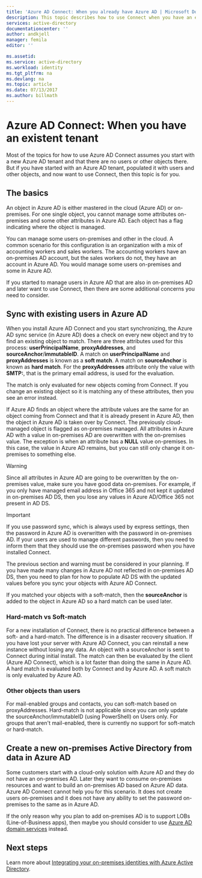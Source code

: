 ```yaml
---
title: 'Azure AD Connect: When you already have Azure AD | Microsoft Docs'
description: This topic describes how to use Connect when you have an existing Azure AD tenant.
services: active-directory
documentationcenter: ''
author: andkjell
manager: femila
editor: ''

ms.assetid:
ms.service: active-directory
ms.workload: identity
ms.tgt_pltfrm: na
ms.devlang: na
ms.topic: article
ms.date: 07/13/2017
ms.author: billmath
---
```


# Azure AD Connect: When you have an existent tenant
Most of the topics for how to use Azure AD Connect assumes you start with a new Azure AD tenant and that there are no users or other objects there. But if you have started with an Azure AD tenant, populated it with users and other objects, and now want to use Connect, then this topic is for you.

## The basics
An object in Azure AD is either mastered in the cloud (Azure AD) or on-premises. For one single object, you cannot manage some attributes on-premises and some other attributes in Azure AD. Each object has a flag indicating where the object is managed.

You can manage some users on-premises and other in the cloud. A common scenario for this configuration is an organization with a mix of accounting workers and sales workers. The accounting workers have an on-premises AD account, but the sales workers do not, they have an account in Azure AD. You would manage some users on-premises and some in Azure AD.

If you started to manage users in Azure AD that are also in on-premises AD and later want to use Connect, then there are some additional concerns you need to consider.

## Sync with existing users in Azure AD
When you install Azure AD Connect and you start synchronizing, the Azure AD sync service (in Azure AD) does a check on every new object and try to find an existing object to match. There are three attributes used for this process: **userPrincipalName**, **proxyAddresses**, and **sourceAnchor**/**immutableID**. A match on **userPrincipalName** and **proxyAddresses** is known as a **soft match**. A match on **sourceAnchor** is known as **hard match**. For the **proxyAddresses** attribute only the value with **SMTP:**, that is the primary email address, is used for the evaluation.

The match is only evaluated for new objects coming from Connect. If you change an existing object so it is matching any of these attributes, then you see an error instead.

If Azure AD finds an object where the attribute values are the same for an object coming from Connect and that it is already present in Azure AD, then the object in Azure AD is taken over by Connect. The previously cloud-managed object is flagged as on-premises managed. All attributes in Azure AD with a value in on-premises AD are overwritten with the on-premises value. The exception is when an attribute has a **NULL** value on-premises. In this case, the value in Azure AD remains, but you can still only change it on-premises to something else.

> [!WARNING]
> Since all attributes in Azure AD are going to be overwritten by the on-premises value, make sure you have good data on-premises. For example, if you only have managed email address in Office 365 and not kept it updated in on-premises AD DS, then you lose any values in Azure AD/Office 365 not present in AD DS.

> [!IMPORTANT]
> If you use password sync, which is always used by express settings, then the password in Azure AD is overwritten with the password in on-premises AD. If your users are used to manage different passwords, then you need to inform them that they should use the on-premises password when you have installed Connect.

The previous section and warning must be considered in your planning. If you have made many changes in Azure AD not reflected in on-premises AD DS, then you need to plan for how to populate AD DS with the updated values before you sync your objects with Azure AD Connect.

If you matched your objects with a soft-match, then the **sourceAnchor** is added to the object in Azure AD so a hard match can be used later.

### Hard-match vs Soft-match
For a new installation of Connect, there is no practical difference between a soft- and a hard-match. The difference is in a disaster recovery situation. If you have lost your server with Azure AD Connect, you can reinstall a new instance without losing any data. An object with a sourceAnchor is sent to Connect during initial install. The match can then be evaluated by the client (Azure AD Connect), which is a lot faster than doing the same in Azure AD. A hard match is evaluated both by Connect and by Azure AD. A soft match is only evaluated by Azure AD.

### Other objects than users
For mail-enabled groups and contacts, you can soft-match based on proxyAddresses. Hard-match is not applicable since you can only update the sourceAnchor/immutableID (using PowerShell) on Users only. For groups that aren't mail-enabled, there is currently no support for soft-match or hard-match.

## Create a new on-premises Active Directory from data in Azure AD
Some customers start with a cloud-only solution with Azure AD and they do not have an on-premises AD. Later they want to consume on-premises resources and want to build an on-premises AD based on Azure AD data. Azure AD Connect cannot help you for this scenario. It does not create users on-premises and it does not have any ability to set the password on-premises to the same as in Azure AD.

If the only reason why you plan to add on-premises AD is to support LOBs (Line-of-Business apps), then maybe you should consider to use [Azure AD domain services](../../active-directory-domain-services/index.md) instead.

## Next steps
Learn more about [Integrating your on-premises identities with Azure Active Directory](active-directory-aadconnect.md).
